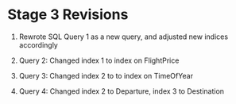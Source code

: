 # Stage 3 Revisions

1. Rewrote SQL Query 1 as a new query, and adjusted new indices accordingly

2. Query 2: Changed index 1 to index on FlightPrice

3. Query 3: Changed index 2 to to index on TimeOfYear

4. Query 4: Changed index 2 to Departure, index 3 to Destination
